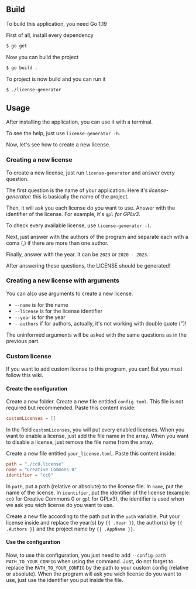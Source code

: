 ## Build

To build this application, you need Go 1.19

First of all, install every dependency

```bash
$ go get
```

Now you can build the project

```bash
$ go build .
```

To project is now build and you can run it

```bash
$ ./license-generator
```

## Usage

After installing the application, you can use it with a terminal.

To see the help, just use `license-generator -h`.

Now, let's see how to create a new license.

### Creating a new license

To create a new license, just run `license-generator` and answer every question.

The first question is the name of your application. Here it's *license-generator*: this is basically the name of the project.

Then, it will ask you each license do you want to use. Answer with the identifier of the license. For example, it's `gpl` *for GPLv3*.

To check every available license, use `license-generator -l`.

Next, just answer with the authors of the program and separate each with a coma (,) if there are more than one author.

Finally, answer with the year. It can be `2023` or `2020 - 2023`.

After answering these questions, the LICENSE should be generated!

### Creating a new license with arguments

You can also use arguments to create a new license.

- `--name` is for the name
- `--license` is for the license identifier
- `--year` is for the year
- `--authors` if for authors, actually, it's not working with double quote (")!

The uninformed arguments will be asked with the same questions as in the previous part.

### Custom license

If you want to add custom license to this program, you can! But you must follow this wiki.

#### Create the configuration

Create a new folder.
Create a new file entitled `config.toml`. This file is not required but recommended.
Paste this content inside:
```toml
customLicenses = []
```
In the field `customLicenses`, you will put every enabled licenses. When you want to enable a license, just add the file name in the array. When you want to disable a license, just remove the file name from the array.

Create a new file entitled `your_license.toml`.
Paste this content inside:
```toml
path = "./cc0.license"
name = "Creative Commons 0"
identifier = "cc0"
```
In `path`, put a path (relative or absolute) to the license file. In `name`, put the name of the license. In `identifier`, put the identifier of the license (example: `cc0` for Creative Commons 0 or `gpl` for GPLv3), the identifier is used when we ask you wich license do you want to use.

Create a new file according to the path put in the `path` variable.
Put your license inside and replace the year(s) by `{{ .Year }}`, the author(s) by `{{ .Authors }}` and the project name by `{{ .AppName }}`.

#### Use the configuration

Now, to use this configuration, you just need to add  `--config-path PATH_TO_YOUR_CONFIG` when using the command. Just, do not forget to replace the `PATH_TO_YOUR_CONFIG` by the path to your custom config (relative or absolute).
When the program will ask you wich license do you want to use, just use the identifier you put inside the file.
